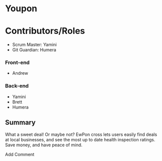 # Youpon
# Contributors/Roles
* Scrum Master: Yamini
* Git Guardian: Humera
### Front-end
* Andrew
### Back-end
* Yamini
* Brett
* Humera
## Summary
What a sweet deal! Or maybe not? EwPon cross lets users easily find deals at local businesses, and see the most up to date health inspection ratings. Save money, and have peace of mind.
<!--
## Screenshot
![Screenshot](http://s2.quickmeme.com/img/a1/a126b1b3c28083b2c7302fe8a02517f61371ff026653f8f2dcaaa63db80eb452.jpg)
-->
Add Comment